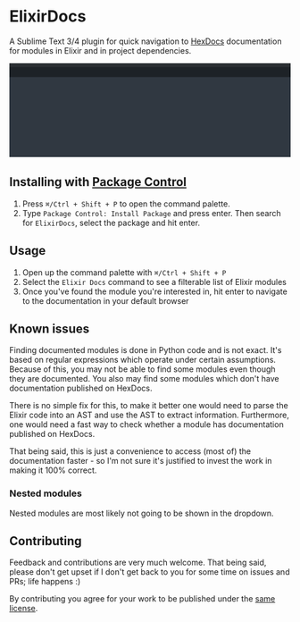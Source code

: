 # ElixirDocs

A Sublime Text 3/4 plugin for quick navigation to [HexDocs](https://hexdocs.pm) documentation for modules in Elixir and in project dependencies.

![Demo](demo.gif)

## Installing with [Package Control](https://packagecontrol.io/installation)

1. Press `⌘/Ctrl + Shift + P` to open the command palette.
2. Type `Package Control: Install Package` and press enter. Then search for `ElixirDocs`, select the package and hit enter.

## Usage

1. Open up the command palette with `⌘/Ctrl + Shift + P`
2. Select the `Elixir Docs` command to see a filterable list of Elixir modules
3. Once you've found the module you're interested in, hit enter to navigate to the documentation in your default browser

## Known issues

Finding documented modules is done in Python code and is not exact. It's based on regular expressions which operate under certain assumptions.
Because of this, you may not be able to find some modules even though they are documented. You also may find some modules which don't have documentation published on HexDocs.

There is no simple fix for this, to make it better one would need to parse the Elixir code into an AST and use the AST to extract information. Furthermore, one would need a fast way to check whether a module has documentation published on HexDocs.

That being said, this is just a convenience to access (most of) the documentation faster - so I'm not sure it's justified to invest the work in making it 100% correct.

### Nested modules

Nested modules are most likely not going to be shown in the dropdown.

## Contributing

Feedback and contributions are very much welcome. That being said, please don't get upset if I don't get back to you for some time on issues and PRs; life happens :)

By contributing you agree for your work to be published under the [same license](LICENSE).
